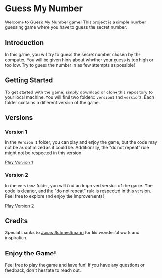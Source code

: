# Guess My Number

Welcome to Guess My Number game! This project is a simple number guessing game where you have to guess the secret number.

## Introduction

In this game, you will try to guess the secret number chosen by the computer. You will be given hints about whether your guess is too high or too low. Try to guess the number in as few attempts as possible!

## Getting Started

To get started with the game, simply download or clone this repository to your local machine. You will find two folders: `version1` and `version2`. Each folder contains a different version of the game.

## Versions

### Version 1

In the `Version 1` folder, you can play and enjoy the game, but the code may not be as optimized as it could be. Additionally, the "do not repeat" rule might not be respected in this version.

[Play Version 1](https://guess-my-number-version-1.netlify.app/)

### Version 2

In the `version2` folder, you will find an improved version of the game. The code is cleaner, and the "do not repeat" rule is respected in this version. Feel free to explore and enjoy the improvements!

[Play Version 2](https://guess-my-number-version-2.netlify.app/)

## Credits

Special thanks to [Jonas Schmedtmann](https://github.com/jonasschmedtmann) for his wonderful work and inspiration.

## Enjoy the Game!

Feel free to play the game and have fun! If you have any questions or feedback, don't hesitate to reach out.
